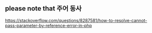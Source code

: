 ## please note that 주어 동사


https://stackoverflow.com/questions/8287581/how-to-resolve-cannot-pass-parameter-by-reference-error-in-php